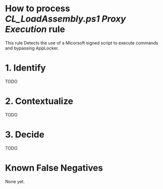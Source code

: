 # How to process *CL_LoadAssembly.ps1 Proxy Execution* rule
This rule Detects the use of a Micorsoft signed script to execute commands and bypassing AppLocker.

# 1. Identify
TODO

# 2. Contextualize
TODO

# 3. Decide
TODO

# Known False Negatives
None yet.
